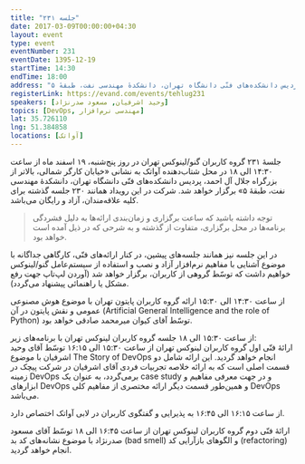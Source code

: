 ```yaml
---
title: "جلسه ۲۳۱"
date: 2017-03-09T00:00:00+04:30
layout: event
type: event
eventNumber: 231
eventDate: 1395-12-19
startTime: 14:30
endTime: 18:00
address: "خیابان کارگر شمالی، بالاتر از بزرگراه جلال آل‌احمد، پردیس دانشکده‌های فنّی دانشگاه تهران، دانشکدهٔ مهندسی نفت، طبقهٔ ۵"
registerLink: https://evand.com/events/tehlug231
speakers: [وحید اشرفیان, مسعود صدرنژاد]
topics: [DevOps, مهندسی نرم‌افزار]
lat: 35.726110
lng: 51.384858
locations: [آواتک]
---
```

جلسهٔ ۲۳۱ گروه کاربران گنو/لینوکس تهران در روز پنج‌شنبه، ۱۹ اسفند ماه از ساعت ۱۴:۳۰ الی ۱۸ در محل شتاب‌دهنده آواتک به نشانی «خیابان کارگر شمالی، بالاتر از بزرگراه جلال آل احمد، پردیس دانشکده‌های فنّی دانشگاه تهران، دانشکدهٔ مهندسی نفت، طبقهٔ ۵» برگزار خواهد شد. شرکت در این رویداد همانند ۲۳۰ جلسه گذشته برای کلیه علاقه‌مندان، آزاد و رایگان می‌باشد.

> توجه داشته باشید که ساعت برگزاری و زمان‌بندی ارائه‌ها به دلیل فشردگی برنامه‌ها در محل برگزاری، متفاوت از گذشته و به شرحی که در ذیل آمده است خواهد بود.

در این جلسه نیز همانند جلسه‌‌های پیشین، در کنار ارائه‌های فنّی، کارگاهی جداگانه با موضوع آشنایی با مفاهیم نرم‌افزار آزاد و نصب و استفاده از سیستم‌عامل گنو/لینوکس خواهیم داشت که توسّط گروهی از کاربران، برگزار خواهد شد (آوردن لپ‌تاپ جهت رفع مشکل یا راهنمائی پیشنهاد می‌گردد).

از ساعت ۱۴:۳۰ الی ۱۵:۳۰ ارائه گروه کاربران پایتون تهران با موضوع هوش مصنوعی عمومی و نقش پایتون در آن (Artificial General Intelligence and the role of Python) توسّط آقای کیوان میرمحمد صادقی خواهد بود.

از ساعت ۱۵:۳۰ الی ۱۸ جلسه گروه کاربران لینوکس تهران با برنامه‌های زیر:  
ارائهٔ فنّی اول گروه کاربران لینوکس تهران از ساعت ۱۵:۳۰ الی ۱۶:۱۵ توسّط آقای وحید اشرفیان با موضوع The Story of DevOps انجام خواهد گردید. این ارائه شامل دو قسمت اصلی است که به ارائه خلاصه تجربیات فردی آقای اشرفیان در شرکت پیچک در زمینه DevOps برمی‌گردد، به عنوان یک case study و در جهت معرفی مفاهیم و ابزارهای DevOps و همین‌طور قسمت دیگر ارائه مختصری از مفاهیم کلی DevOps می‌باشد.

از ساعت ۱۶:۱۵ الی ۱۶:۴۵ به پذیرایی و گفتگوی کاربران در لابی آواتک اختصاص دارد.

ارائهٔ فنّی دوم گروه کاربران لینوکس تهران از ساعت ۱۶:۴۵ الی ۱۸ توسّط آقای مسعود صدرنژاد با موضوع نشانه‌های کد بد (bad smell) و الگوهای بازآرایی کد (refactoring) انجام خواهد گردید.